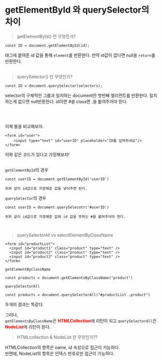 # getElementById 와 querySelector의 차이

> getElementById() 란 무엇인가?
```
const ID = document.getElementById(id);
```

태그에 붙여준 id 값을 통해 <code>element</code>를 반환한다. 만약 id값이 없다면 null을 <code>return</code>를 반환한다.</br></br>

> querySelector() 란 무엇인가?
```
const ID = document.querySelector(selectors);
```
selector의 구체적인 그룹과 일치하는 document안 첫번째 엘리먼트를 반환한다. 일치하는게 없으면 null반환한다. id이면 #을 class면 .을 붙여주어야 한다.

</br></br>

이제 둘을 비교해보자.
</br>

```
<form id="user">
    <input type="text" id="userID" placeholder="ID를 입력하세요"/>
</form>
```

이와 같은 코드가 있다고 가정해보자!
</br>
</br>

<code>getElementById</code>의 경우</br>

```
const userID = document.getElementById('userID')

위와 같이 id값으로 지정해준 값을 넣어주면 된다.
```

<code>querySelector</code>의 경우</br>

```
const userID = document.querySelecotr('#userID')

위와 같이 id값으로 지정해준 값에 id 값을 뜻하는 #을 붙여주어야 한다.
```

</br>

> querySelectorAll vs selectElementByClassName

```
<form id="productList">
  <input id="product1" class="product" type="text" />
  <input id="product2" class="product" type="text" />
  <input id="product3" class="product" type="text" />
</form>
```

<code>getElementByClassName</code>

```
const products = document.getElementsByClassName("product")
```

<code>querySelectorAll</code>

```
const products = document.querySelectorAll("#productList .product")
```

두개의 결과는 똑같다.</br>

그러나,</br>
<code>getElementsByClassName</code>은 <strong style="color:red;">HTMLCollection</strong>에 리턴이 되고 <code>querySelectorAll</code>은 <strong style="color:red;">NodeList</strong>에 리턴이 된다.

> HTMLcollection & NodeList 란 무엇인가??

HTMLCollection의 항목은 name, id 속성으로 접근이 가능하다.</br>
반면에, NodeList의 항목은 인덱스 번호로만 접근이 가능하다.